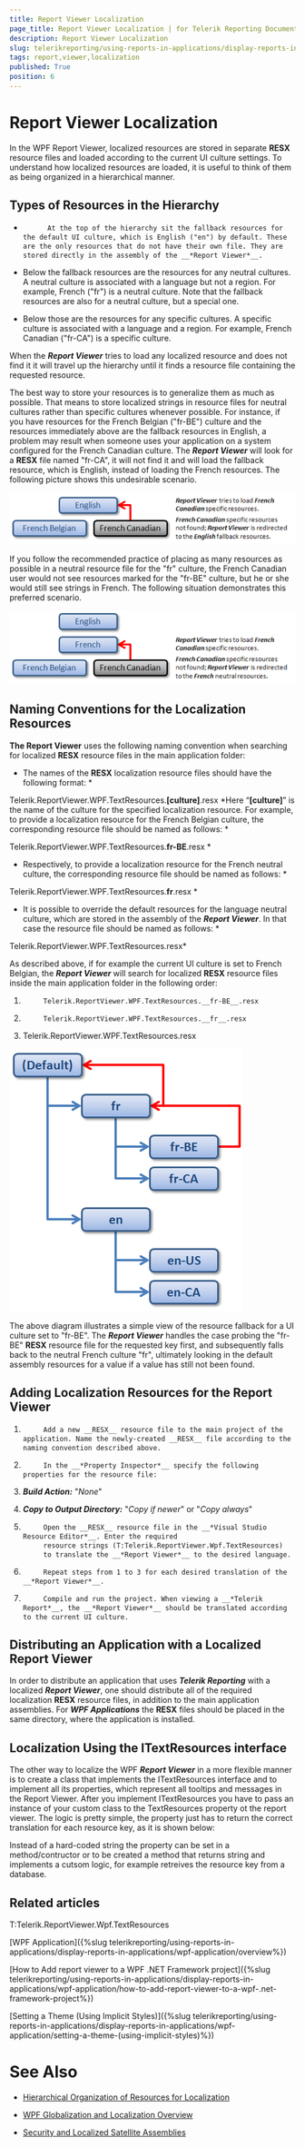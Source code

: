 ```yaml
---
title: Report Viewer Localization
page_title: Report Viewer Localization | for Telerik Reporting Documentation
description: Report Viewer Localization
slug: telerikreporting/using-reports-in-applications/display-reports-in-applications/wpf-application/report-viewer-localization
tags: report,viewer,localization
published: True
position: 6
---
```


# Report Viewer Localization



In the WPF Report Viewer, localized resources are stored in separate __RESX__ resource files and loaded according to the current UI culture settings. To understand how localized resources are loaded, it is useful to think of them as being organized in a hierarchical manner.
      

## Types of Resources in the Hierarchy

* 
            At the top of the hierarchy sit the fallback resources for the default UI culture, which is English ("en") by default. These are the only resources that do not have their own file. They are stored directly in the assembly of the __*Report Viewer*__.
          

* Below the fallback resources are the resources for any neutral cultures. A neutral culture is associated with a language but not a region. For example, French ("fr") is a neutral culture. Note that the fallback resources are also for a neutral culture, but a special one.

* Below those are the resources for any specific cultures. A specific culture is associated with a language and a region. For example, French Canadian ("fr-CA") is a specific culture.

When the __*Report Viewer*__ tries to load any localized resource and does not find it it will travel up the hierarchy until it finds a resource file containing the requested resource.
        

The best way to store your resources is to generalize them as much as possible. That means to store localized strings in resource files for neutral cultures rather than specific cultures whenever possible. For instance, if you have resources for the French Belgian ("fr-BE") culture and the resources immediately above are the fallback resources in English, a problem may result when someone uses your application on a system configured for the French Canadian culture. The __*Report Viewer*__ will look for a __RESX__ file named "fr-CA", it will not find it and will load the fallback resource, which is English, instead of loading the French resources. The following picture shows this undesirable scenario.
        

![](images/localization1.png)

If you follow the recommended practice of placing as many resources as possible in a neutral resource file for the "fr" culture, the French Canadian user would not see resources marked for the "fr-BE" culture, but he or she would still see strings in French. The following situation demonstrates this preferred scenario.

![](images/localization2.png)

## Naming Conventions for the Localization Resources

__The Report Viewer__ uses the following naming convention when searching for localized __RESX__ resource files in the main application folder:
        

* The names of the __RESX__ localization resource files should have the following format:
            *

Telerik.ReportViewer.WPF.TextResources.__[culture]__.resx
              *Here “__[culture]__” is the name of the culture for the specified localization resource. For example, to provide a localization resource
              for the French Belgian culture, the corresponding resource file should be named as follows:
            *

Telerik.ReportViewer.WPF.TextResources.__fr-BE__.resx
              *

* Respectively, to provide a localization resource for the French neutral culture, the corresponding resource file should
              be named as follows:
            *

Telerik.ReportViewer.WPF.TextResources.__fr__.resx
              *

* It is possible to override the default resources for the language neutral culture, which are stored in the assembly of the
              __*Report Viewer*__. In that case the resource file should be named as follows:
            *

Telerik.ReportViewer.WPF.TextResources.resx*

As described above, if for example the current UI culture is set to French Belgian, the __*Report Viewer*__ will search for localized __RESX__ resource files inside the main application folder in the following order:
        

1. 
            Telerik.ReportViewer.WPF.TextResources.__fr-BE__.resx
          

1. 
            Telerik.ReportViewer.WPF.TextResources.__fr__.resx
          

1. Telerik.ReportViewer.WPF.TextResources.resx

![](images/localization3.png)

The above diagram illustrates a simple view of the resource fallback for a UI culture set to "fr-BE". The __*Report Viewer*__ handles the case probing the "fr-BE" __RESX__ resource file for the requested key first, and subsequently falls back to the neutral French culture "fr", ultimately looking in the default assembly resources for a value if a value has still not been found.
        

## Adding Localization Resources for the Report Viewer

1. 
            Add a new __RESX__ resource file to the main project of the application. Name the newly-created __RESX__ file according to the naming convention described above.
          

1. 
            In the __*Property Inspector*__ specify the following properties for the resource file:
            

1. __*Build Action:*__ "*None*"
              

1. __*Copy to Output Directory:*__ "*Copy if newer*" or "*Copy always*"
              

1. 
            Open the __RESX__ resource file in the __*Visual Studio Resource Editor*__. Enter the required
            resource strings (T:Telerik.ReportViewer.Wpf.TextResources)
            to translate the __*Report Viewer*__ to the desired language.
          

1. 
            Repeat steps from 1 to 3 for each desired translation of the __*Report Viewer*__.
          

1. 
            Compile and run the project. When viewing a __*Telerik Report*__, the __*Report Viewer*__ should be translated according to the current UI culture.
          

## Distributing an Application with a Localized Report Viewer

In order to distribute an application that uses __*Telerik Reporting*__
          with a localized __*Report Viewer*__, one should distribute all of the required
          localization __RESX__ resource files, in addition to the main application assemblies.
          For __*WPF Applications*__ the __RESX__
          files should be placed in the same directory, where the application is installed.
        

## Localization Using the ITextResources interface

The other way to localize the WPF __*Report Viewer*__ in a more flexible manner is to create a class that implements the
          ITextResources interface and to implement all its properties, which represent all tooltips and messages in the Report Viewer. After you implement ITextResources you have to pass an instance of your custom class to the TextResources property ot the report viewer. The logic is pretty
          simple, the property just has to return the correct translation for each resource key, as it is shown below:
        

	



	



Instead of a hard-coded string the property can be set in a method/contructor or to be created a method that returns string and implements a cutsom logic,
          for example retreives the resource key from a database.
        

	



	



## Related articles

T:Telerik.ReportViewer.Wpf.TextResources

[WPF Application]({%slug telerikreporting/using-reports-in-applications/display-reports-in-applications/wpf-application/overview%})

[How to Add report viewer to a WPF .NET Framework project]({%slug telerikreporting/using-reports-in-applications/display-reports-in-applications/wpf-application/how-to-add-report-viewer-to-a-wpf-.net-framework-project%})

[Setting a Theme (Using Implicit Styles)]({%slug telerikreporting/using-reports-in-applications/display-reports-in-applications/wpf-application/setting-a-theme-(using-implicit-styles)%})

# See Also

 * [Hierarchical Organization of Resources for Localization](http://msdn2.microsoft.com/en-us/library/756hydy4(VS.71).aspx)

 * [WPF Globalization and Localization Overview](http://msdn.microsoft.com/en-us/library/ms788718(v=VS.85).aspx)

 * [Security and Localized Satellite Assemblies](http://msdn2.microsoft.com/en-us/library/ff8dk041(VS.71).aspx)
